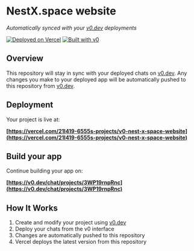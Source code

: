 # NestX.space website

*Automatically synced with your [v0.dev](https://v0.dev) deployments*

[![Deployed on Vercel](https://img.shields.io/badge/Deployed%20on-Vercel-black?style=for-the-badge&logo=vercel)](https://vercel.com/21l419-6555s-projects/v0-nest-x-space-website)
[![Built with v0](https://img.shields.io/badge/Built%20with-v0.dev-black?style=for-the-badge)](https://v0.dev/chat/projects/3WP19rnpRnc)

## Overview

This repository will stay in sync with your deployed chats on [v0.dev](https://v0.dev).
Any changes you make to your deployed app will be automatically pushed to this repository from [v0.dev](https://v0.dev).

## Deployment

Your project is live at:

**[https://vercel.com/21l419-6555s-projects/v0-nest-x-space-website](https://vercel.com/21l419-6555s-projects/v0-nest-x-space-website)**

## Build your app

Continue building your app on:

**[https://v0.dev/chat/projects/3WP19rnpRnc](https://v0.dev/chat/projects/3WP19rnpRnc)**

## How It Works

1. Create and modify your project using [v0.dev](https://v0.dev)
2. Deploy your chats from the v0 interface
3. Changes are automatically pushed to this repository
4. Vercel deploys the latest version from this repository
